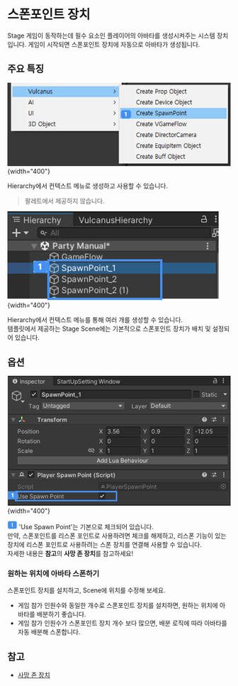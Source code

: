 # 스폰포인트 장치

Stage 게임이 동작하는데 필수 요소인 플레이어의 아바타를 생성시켜주는 시스템 장치입니다.
게임이 시작되면 스폰포인트 장치에 자동으로 아바타가 생성됩니다.

## 주요 특징

![SpawnPoint-Create.png](../Contents/media/images/SpawnPoint-Create.png) {width="400"}

Hierarchy에서 컨텍스트 메뉴로 생성하고 사용할 수 있습니다.
>팔레트에서 제공하지 않습니다.

![SpawnPoint-Hierarchy.png](../Contents/media/images/SpawnPoint-Hierarchy.png)  {width="400"}

Hierarchy에서 컨텍스트 메뉴를 통해 여러 개를 생성할 수 있습니다.  
템플릿에서 제공하는 Stage Scene에는 기본적으로 스폰포인트 장치가 배치 및 설정되어 있습니다.


## 옵션

![SpawnPoint-Inspector.png](../Contents/media/images/SpawnPoint-Inspector.png) {width="400"}

![](../../../media/image/guidenum_01.png) 'Use Spawn Point'는 기본으로 체크되어 있습니다.  
만약, 스폰포인트를 리스폰 포인트로 사용하려면 체크를 해제하고,
리스폰 기능이 있는 장치에 리스폰 포인트로 사용하려는 스폰 장치를 연결해 사용할 수 있습니다.   
자세한 내용은 **참고**의 **사망 존 장치**를 참고하세요! 

### 원하는 위치에 아바타 스폰하기
스폰포인트 장치를 설치하고, Scene에 위치를 수정해 보세요.  
- 게임 참가 인원수와 동일한 개수로 스폰포인트 장치를 설치하면, 원하는 위치에 아바타를 배분하기 좋습니다.  
- 게임 참가 인원수가 스폰포인트 장치 개수 보다 많으면, 배분 로직에 따라 아바타를 자동 배분해 스폰합니다.  


## 참고  

- [사망 존 장치](Contents-Death-Zone-Device.md)